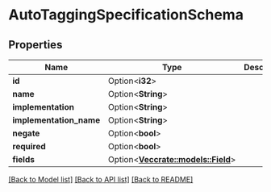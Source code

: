 # AutoTaggingSpecificationSchema

## Properties

Name | Type | Description | Notes
------------ | ------------- | ------------- | -------------
**id** | Option<**i32**> |  | [optional]
**name** | Option<**String**> |  | [optional]
**implementation** | Option<**String**> |  | [optional]
**implementation_name** | Option<**String**> |  | [optional]
**negate** | Option<**bool**> |  | [optional]
**required** | Option<**bool**> |  | [optional]
**fields** | Option<[**Vec<crate::models::Field>**](Field.md)> |  | [optional]

[[Back to Model list]](../README.md#documentation-for-models) [[Back to API list]](../README.md#documentation-for-api-endpoints) [[Back to README]](../README.md)


